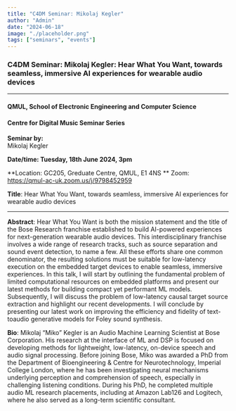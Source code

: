 ```yaml
---
title: "C4DM Seminar: Mikolaj Kegler"
author: "Admin"
date: "2024-06-18"
image: "./placeholder.png"
tags: ["seminars", "events"]
---
```


### C4DM Seminar: Mikolaj Kegler: Hear What You Want, towards seamless, immersive AI experiences for wearable audio devices
-----------------

#### QMUL, School of Electronic Engineering and Computer Science

#### Centre for Digital Music Seminar Series

**Seminar by:**   
   Mikolaj Kegler

**Date/time:  Tuesday, 18th June 2024, 3pm**

**Location: GC205, Greduate Centre, QMUL, E1 4NS **
Zoom: https://qmul-ac-uk.zoom.us/j/9798452959


<b>Title</b>: Hear What You Want, towards seamless, immersive AI experiences for wearable audio devices

-----------------

<b>Abstract</b>: Hear What You Want is both the mission statement and the title of the Bose Research franchise established to build AI-powered experiences for next-generation wearable audio devices. This interdisciplinary franchise involves a wide range of research tracks, such as source separation and sound event detection, to name a few. All these efforts share one common denominator, the resulting solutions must be suitable for low-latency execution on the embedded target devices to enable seamless, immersive experiences. In this talk, I will start by outlining the fundamental problem of limited computational resources on embedded platforms and present our latest methods for building compact yet performant ML models. Subsequently, I will discuss the problem of low-latency causal target source extraction and highlight our recent developments. I will conclude by presenting our latest work on improving the efficiency and fidelity of text-toaudio generative models for Foley sound synthesis. 


<b>Bio</b>: Mikolaj “Miko” Kegler is an Audio Machine Learning Scientist at Bose Corporation. His research at the interface of ML and DSP is focused on developing methods for lightweight, low-latency, on-device speech and audio signal processing. Before joining Bose, Miko was awarded a PhD from the Department of Bioengineering & Centre for Neurotechnology, Imperial College London, where he has been investigating neural mechanisms underlying perception and comprehension of speech, especially in challenging listening conditions. During his PhD, he completed multiple audio ML research placements, including at Amazon Lab126 and Logitech, where he also served as a long-term scientific consultant.


